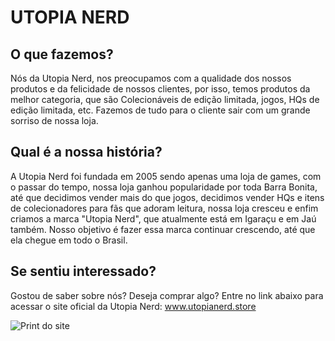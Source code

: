 # UTOPIA NERD

## O que fazemos?

Nós da Utopia Nerd, nos preocupamos com a qualidade dos nossos produtos e da felicidade de nossos clientes, por isso,
temos produtos da melhor categoria, que são Colecionáveis de edição limitada, jogos, HQs de edição limitada, etc. Fazemos de tudo para
o cliente sair com um grande sorriso de nossa loja.

## Qual é a nossa história?

A Utopia Nerd foi fundada em 2005 sendo apenas uma loja de games, com o passar do tempo, nossa loja ganhou popularidade por toda Barra
Bonita, até que decidimos vender mais do que jogos, decidimos vender HQs e itens de colecionadores para fãs que adoram
leitura, nossa loja cresceu e enfim criamos a marca "Utopia Nerd", que atualmente está em Igaraçu e em Jaú também. Nosso objetivo é
fazer essa marca continuar crescendo, até que ela chegue em todo o Brasil.

## Se sentiu interessado?

Gostou de saber sobre nós? Deseja comprar algo? Entre no link abaixo para acessar o site oficial da Utopia Nerd:
www.utopianerd.store

![Print do site]()